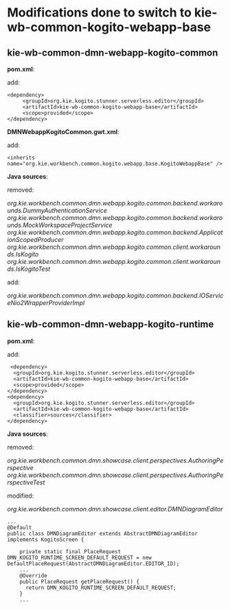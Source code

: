 # Modifications done to switch to kie-wb-common-kogito-webapp-base

## kie-wb-common-dmn-webapp-kogito-common

**pom.xml**:

add:

    <dependency>
         <groupId>org.kie.kogito.stunner.serverless.editor</groupId>
         <artifactId>kie-wb-common-kogito-webapp-base</artifactId>
         <scope>provided</scope>
    </dependency>

**DMNWebappKogitoCommon.gwt.xml**:

add:

    <inherits name="org.kie.workbench.common.kogito.webapp.base.KogitoWebappBase" />

**Java sources**:

removed:

_org.kie.workbench.common.dmn.webapp.kogito.common.backend.workarounds.DummyAuthenticationService
org.kie.workbench.common.dmn.webapp.kogito.common.backend.workarounds.MockWorkspaceProjectService
org.kie.workbench.common.dmn.webapp.kogito.common.backend.ApplicationScopedProducer
org.kie.workbench.common.dmn.webapp.kogito.common.client.workarounds.IsKogito
org.kie.workbench.common.dmn.webapp.kogito.common.client.workarounds.IsKogitoTest_

add:

_org.kie.workbench.common.dmn.webapp.kogito.common.backend.IOServiceNio2WrapperProviderImpl_

## kie-wb-common-dmn-webapp-kogito-runtime

**pom.xml**:

add:

     <dependency>
      <groupId>org.kie.kogito.stunner.serverless.editor</groupId>
      <artifactId>kie-wb-common-kogito-webapp-base</artifactId>
      <scope>provided</scope>
    </dependency>
    <dependency>
      <groupId>org.kie.kogito.stunner.serverless.editor</groupId>
      <artifactId>kie-wb-common-kogito-webapp-base</artifactId>
      <classifier>sources</classifier>
    </dependency>

**Java sources**:

removed:

_org.kie.workbench.common.dmn.showcase.client.perspectives.AuthoringPerspective_
_org.kie.workbench.common.dmn.showcase.client.perspectives.AuthoringPerspectiveTest_

modified:

_org.kie.workbench.common.dmn.showcase.client.editor.DMNDiagramEditor_

    ...
    @Default
    public class DMNDiagramEditor extends AbstractDMNDiagramEditor implements KogitoScreen {

        private static final PlaceRequest DMN_KOGITO_RUNTIME_SCREEN_DEFAULT_REQUEST = new DefaultPlaceRequest(AbstractDMNDiagramEditor.EDITOR_ID);
        ...
        @Override
        public PlaceRequest getPlaceRequest() {
          return DMN_KOGITO_RUNTIME_SCREEN_DEFAULT_REQUEST;
        }
        ...
